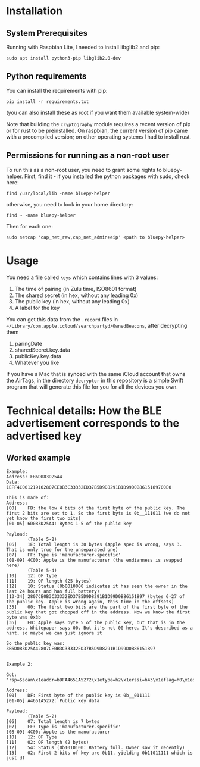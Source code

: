 # Installation

## System Prerequisites
Running with Raspbian Lite, I needed to install libglib2 and pip:
```
sudo apt install python3-pip libglib2.0-dev
```

## Python requirements
You can install the requirements with pip:
```
pip install -r requirements.txt
```

(you can also install these as root if you want them available system-wide)

Note that building the `cryptography` module requires a recent version of pip or for rust to be preinstalled. On raspbian, the current version of pip came with a precompiled version; on other operating systems I had to install rust.

## Permissions for running as a non-root user

To run this as a non-root user, you need to grant some rights to bluepy-helper. First, find it - if you installed the python packages with sudo, check here:

```
find /usr/local/lib -name bluepy-helper
```

otherwise, you need to look in your home directory:

```
find ~ -name bluepy-helper
```

Then for each one:

```
sudo setcap 'cap_net_raw,cap_net_admin+eip' <path to bluepy-helper>
```

# Usage

You need a file called `keys` which contains lines with 3 values:

1.  The time of pairing (in Zulu time, ISO8601 format)
2.  The shared secret (in hex, without any leading 0x)
3.  The public key (in hex, without any leading 0x)
4.  A label for the key

You can get this data from the `.record` files in `~/Library/com.apple.icloud/searchpartyd/OwnedBeacons`, after decrypting them

1.  paringDate
2.  sharedSecret.key.data
3.  publicKey.key.data
4.  Whatever you like

If you have a Mac that is synced with the same iCloud account that owns the AirTags, in the directory `decryptor` in this repository is a simple Swift program that will generate this file for you for all the devices you own.

# Technical details: How the BLE advertisement corresponds to the advertised key
## Worked example

```
Example:
Address: FB6D083D25A4
Data:    1EFF4C001219102807CE0B3C33332ED37B5D9D8291B1D99D0B8615189700E0

This is made of:
Address:
[00]    FB: the low 4 bits of the first byte of the public key. The first 2 bits are set to 1. So the first byte is 0b__111011 (we do not yet know the first two bits)
[01-05] 6D083D25A4: Bytes 1-5 of the public key

Payload:
        (Table 5-2)
[06]    1E: Total length is 30 bytes (Apple spec is wrong, says 3. That is only true for the unseparated one)
[07]    FF: Type is 'manufacturer-specific'
[08-09] 4C00: Apple is the manufacturer (the endianness is swapped here)
        (Table 5-4)
[10]    12: OF type
[11]    19: OF length (25 bytes)
[12]    10: Status (0b0010000 indicates it has seen the owner in the last 24 hours and has full battery)
[13-34] 2807CE0B3C33332ED37B5D9D8291B1D99D0B86151897 (bytes 6-27 of the public key. Apple is wrong again, this time in the offsets)
[35]    00: The first two bits are the part of the first byte of the public key that got chopped off in the address. Now we know the first byte was 0x3b
[36]    E0: Apple says byte 5 of the public key, but that is in the address. Whitepaper says 00. But it's not 00 here. It's described as a hint, so maybe we can just ignore it

So the public key was: 3B6D083D25A42807CE0B3C33332ED37B5D9D8291B1D99D0B86151897


Example 2:

Got: 'rsp=$scan\x1eaddr=bDFA4651A5272\x1etype=h2\x1erssi=h43\x1eflag=h0\x1ed=b07FF4C0012025402\n'

Address:
[00]    DF: First byte of the public key is 0b__011111
[01-05] A4651A5272: Public key data

Payload:
        (Table 5-2)
[06]    07: Total length is 7 bytes
[07]    FF: Type is 'manufacturer-specific'
[08-09] 4C00: Apple is the manufacturer
[10]    12: OF Type
[11]    02: OF length (2 bytes)
[12]    54: Status (0b1010100: Battery full. Owner saw it recently)
[13]    02: First 2 bits of key are 0b11, yielding 0b11011111 which is just df
```
